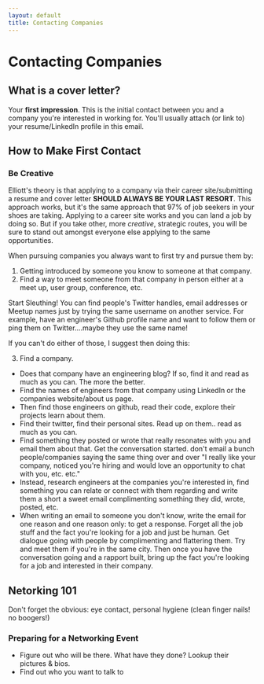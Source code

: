 ```yaml
---
layout: default
title: Contacting Companies
---
```


# Contacting Companies
## What is a cover letter?
Your __first impression__. This is the initial contact between you and a company you're interested in working for. You'll usually attach (or link to) your resume/LinkedIn profile in this email.

## How to Make First Contact
### Be Creative
Elliott's theory is that applying to a company via their career site/submitting a resume and cover letter __SHOULD ALWAYS BE YOUR LAST RESORT__. This approach works, but it's the same approach that 97% of job seekers in your shoes are taking. Applying to a career site works and you can land a job by doing so. But if you take other, more *creative*, strategic routes, you will be sure to stand out amongst everyone else applying to the same opportunities.

When pursuing companies you always want to first try and pursue them by:

1. Getting introduced by someone you know to someone at that company.
2. Find a way to meet someone from that company in person either at a meet up, user group, conference, etc.

Start Sleuthing! You can find people's Twitter handles, email addresses or Meetup names just by trying the same username on another service. For example, have an engineer's Github profile name and want to follow them or ping them on Twitter....maybe they use the same name!

If you can't do either of those, I suggest then doing this:

3. Find a company.
  * Does that company have an engineering blog? If so, find it and read as much as you can. The more the better.
  * Find the names of engineers from that company using LinkedIn or the companies website/about us page.
  * Then find those engineers on github, read their code, explore their projects learn about them. 
  * Find their twitter, find their personal sites. Read up on them.. read as much as you can. 
  * Find something they posted or wrote that really resonates with you and email them about that. Get the conversation started. don't email a bunch people/companies saying the same thing over and over "I really like your company, noticed you're hiring and would love an opportunity to chat with you, etc. etc."
  * Instead, research engineers at the companies you're interested in, find something you can relate or connect with them regarding and write them a short a sweet email complimenting something they did, wrote, posted, etc. 
  * When writing an email to someone you don't know, write the email for one reason and one reason only: to get a response. Forget all the job stuff and the fact you're looking for a job and just be human. Get dialogue going with people by complimenting and flattering them. Try and meet them if you're in the same city. Then once you have the conversation going and a rapport built, bring up the fact you're looking for a job and interested in their company.

## Netorking 101
Don't forget the obvious: eye contact, personal hygiene (clean finger nails! no boogers!)

### Preparing for a Networking Event
* Figure out who will be there. What have they done? Lookup their pictures & bios.
* Find out who you want to talk to
